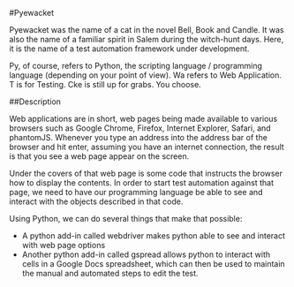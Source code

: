 #Pyewacket

Pyewacket was the name of a cat in the novel Bell, Book and Candle.  It was also the name of a familiar spirit in Salem during the witch-hunt days.  Here, it is the name of a test automation framework under development.

Py, of course, refers to Python, the scripting language / programming language (depending on your point of view).  Wa refers to Web Application.  T is for Testing.  Cke is still up for grabs.  You choose.

##Description

Web applications are in short, web pages being made available to various browsers such as Google Chrome, Firefox, Internet Explorer, Safari, and phantomJS.  Whenever you type an address into the address bar of the browser and hit enter, assuming you have an internet connection, the result is that you see a web page appear on the screen.  

Under the covers of that web page is some code that instructs the browser how to display the contents.  In order to start test automation against that page, we need to have our programming language be able to see and interact with the objects described in that code.

Using Python, we can do several things that make that possible:
- A python add-in called webdriver makes python able to see and interact with web page options
- Another python add-in called gspread allows python to interact with cells in a Google Docs spreadsheet, which can then be used to maintain the manual and automated steps to edit the test.
